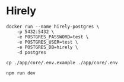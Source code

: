 # Hirely

```shell
docker run --name hirely-postgres \
    -p 5432:5432 \
    -e POSTGRES_PASSWORD=test \
    -e POSTGRES_USER=test \
    -e POSTGRES_DB=hirely \
    -d postgres
```

```shell
cp ./app/core/.env.example ./app/core/.env
```

```shell
npm run dev
```